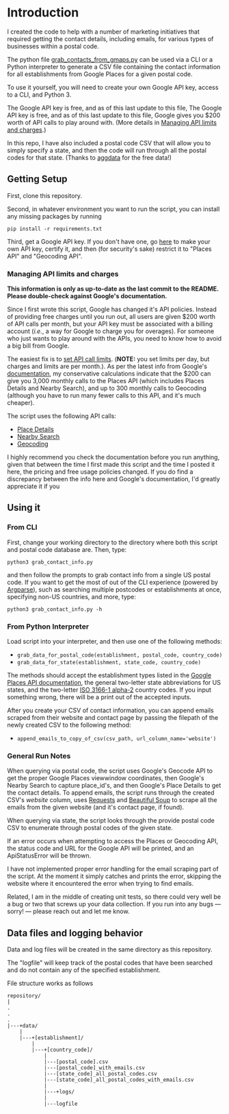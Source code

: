# Introduction

I created the code to help with a number of marketing initiatives that required getting the contact details, including emails, for various types of businesses within a postal code.

The python file [grab_contacts_from_gmaps.py](grab_contacts_from_gmaps.py) can be used via a CLI or a Python interpreter to generate a CSV file containing the contact information for all establishments from Google Places for a given postal code.

To use it yourself, you will need to create your own Google API key, access to a CLI, and Python 3.

The Google API key is free, and as of this last update to this file, The Google API key is free, and as of this last update to this file, Google gives you $200 worth of API calls to play around with. (More details in [Managing API limits and charges](#managing-api-limits-and-charges).)

In this repo, I have also included a postal code CSV that will allow you to simply specify a state, and then the code will run through all the postal codes for that state. (Thanks to [aggdata](https://www.aggdata.com/) for the free data!)

## Getting Setup

First, clone this repository.

Second, in whatever environment you want to run the script, you can install any missing packages by running

`pip install -r requirements.txt`

Third, get a Google API key.  If you don't have one, go [here](https://developers.google.com/places/web-service/get-api-key#get_an_api_key) to make your own API key, certify it, and then (for security's sake) restrict it to "Places API" and "Geocoding API".

### Managing API limits and charges 

**This information is only as up-to-date as the last commit to the README.  Please double-check against Google's documentation.**

Since I first wrote this script, Google has changed it's API policies.  Instead of providing free charges until you run out, all users are given $200 worth of API calls per month, but your API key must be associated with a billing account (_i.e._, a way for Google to charge you for overages).  For someone who just wants to play around with the APIs, you need to know how to avoid a big bill from Google.

The easiest fix is to [set API call limits](https://cloud.google.com/apis/docs/capping-api-usage). (**NOTE:** you set limits per day, but charges and limits are per month.). As per the latest info from Google's [documentation](https://cloud.google.com/maps-platform/pricing/sheet/#places), my conservative calculations indicate that the $200 can give you 3,000 monthly calls to the Places API (which includes Places Details and Nearby Search), and up to 300 monthly calls to Geocoding (although you have to run many fewer calls to this API, and it's much cheaper).

The script uses the following API calls:

* [Place Details](https://developers.google.com/places/web-service/details)
* [Nearby Search](https://developers.google.com/places/web-service/search#PlaceSearchRequests)
* [Geocoding](https://developers.google.com/maps/documentation/geocoding/overview)

I highly recommend you check the documentation before you run anything, given that between the time I first made this script and the time I posted it here, the pricing and free usage policies changed.  If you do find a discrepancy between the info here and Google's documentation, I'd greatly appreciate it if you

## Using it

### From CLI

First, change your working directory to the directory where both this script and postal code database are. Then, type:

`python3 grab_contact_info.py`

and then follow the prompts to grab contact info from a single US postal code.  If you want to get the most of out of the CLI experience (powered by [Argparse](https://docs.python.org/3/library/argparse.html)), such as searching multiple postcodes or establishments at once, specifying non-US countries, and more, type:

`python3 grab_contact_info.py -h`

### From Python Interpreter

Load script into your interpreter, and then use one of the following methods:

* `grab_data_for_postal_code(establishment, postal_code, country_code)`
* `grab_data_for_state(establishment, state_code, country_code)`

The methods should accept the establishment types listed in the [Google Places API
documentation](https://developers.google.com/places/web-service/supported_types), the general two-letter state abbreviations for US states, and the two-letter [ISO 3166-1 alpha-2](https://en.wikipedia.org/wiki/ISO_3166-1_alpha-2) country codes.  If you input something wrong, there will be a print out of the accepted inputs.

After you create your CSV of contact information, you can append emails scraped from their website and contact page by passing the filepath of the newly created CSV to the following method:

* `append_emails_to_copy_of_csv(csv_path, url_column_name='website')`


### General Run Notes

When querying via postal code, the script uses Google's Geocode API to get the proper Google Places viewwindow coordinates, then Google's Nearby Search to capture place\_id's, and then Google's Place Details to get the contact details.  To append emails, the script runs through the created CSV's _website_ column, uses [Requests](https://requests.readthedocs.io/en/master/) and [Beautiful Soup](https://www.crummy.com/software/BeautifulSoup/) to scrape all the emails from the given website (and it's contact page, if found).

When querying via state, the script looks through the provide postal code CSV to enumerate through postal codes of the given state.

If an error occurs when attempting to access the Places or Geocoding API, the status code and URL for the Google API will be printed, and an ApiStatusError will be thrown.

I have not implemented proper error handling for the email scraping part of the script.  At the moment it simply catches and prints the error, skipping the website where it encountered the error when trying to find emails.

Related, I am in the middle of creating unit tests, so there could very well be a bug or two that screws up your data collection.  If you run into any bugs &mdash; sorry! &mdash; please reach out and let me know.


## Data files and logging behavior

Data and log files will be created in the same directory as this repository.

The "logfile" will keep track of the postal codes that have been searched
and do not contain any of the specified establishment.

File structure works as follows

```
repository/
|
.
.
.
|---+data/
    |
    |---+[establishment]/
        |
        |---+[country_code]/
            |
            |---[postal_code].csv
            |---[postal_code]_with_emails.csv
            |---[state_code]_all_postal_codes.csv
            |---[state_code]_all_postal_codes_with_emails.csv
            |   
            |---+logs/
	        |
	        |---logfile
```

